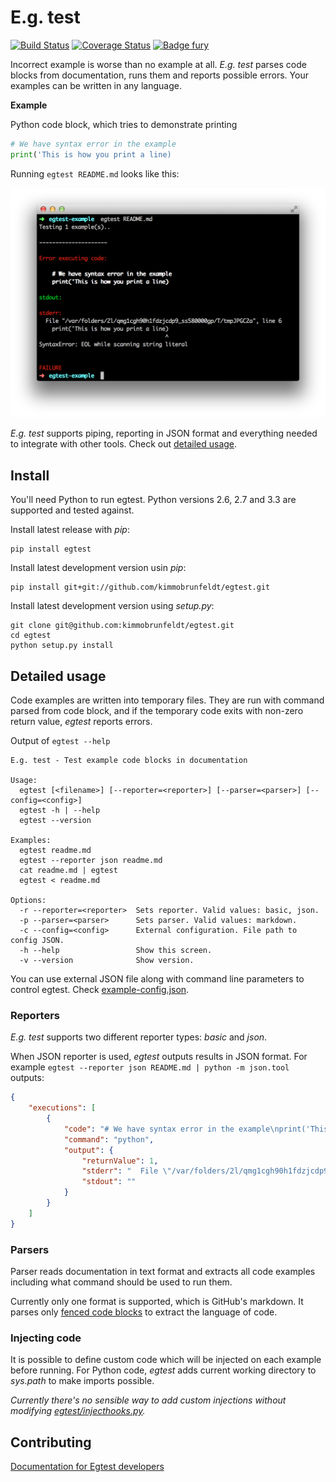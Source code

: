 # E.g. test

[![Build Status](https://travis-ci.org/kimmobrunfeldt/egtest.png?branch=master)](https://travis-ci.org/kimmobrunfeldt/egtest)
[![Coverage Status](https://coveralls.io/repos/kimmobrunfeldt/egtest/badge.png?branch=master)](https://coveralls.io/r/kimmobrunfeldt/egtest?branch=master)
[![Badge fury](https://badge.fury.io/py/egtest.png)](https://badge.fury.io/py/egtest.png)

Incorrect example is worse than no example at all. *E.g. test* parses code blocks from documentation, runs them and reports possible errors. Your examples can be written in any language.

**Example**

Python code block, which tries to demonstrate printing

```python
# We have syntax error in the example
print('This is how you print a line)
```

Running `egtest README.md` looks like this:

![screenshot](docs/screenshot.png)

*E.g. test* supports piping, reporting in JSON format and everything needed to integrate with other tools. Check out [detailed usage](#detailed-usage).

## Install

You'll need Python to run egtest. Python versions 2.6, 2.7 and 3.3 are supported and tested against.

Install latest release with *pip*:

    pip install egtest

Install latest development version usin *pip*:

    pip install git+git://github.com/kimmobrunfeldt/egtest.git

Install latest development version using *setup.py*:

    git clone git@github.com:kimmobrunfeldt/egtest.git
    cd egtest
    python setup.py install

## Detailed usage

Code examples are written into temporary files. They are run with command parsed from code block, and if the temporary code exits with non-zero return value, *egtest* reports errors.

Output of `egtest --help`

    E.g. test - Test example code blocks in documentation

    Usage:
      egtest [<filename>] [--reporter=<reporter>] [--parser=<parser>] [--config=<config>]
      egtest -h | --help
      egtest --version

    Examples:
      egtest readme.md
      egtest --reporter json readme.md
      cat readme.md | egtest
      egtest < readme.md

    Options:
      -r --reporter=<reporter>  Sets reporter. Valid values: basic, json.
      -p --parser=<parser>      Sets parser. Valid values: markdown.
      -c --config=<config>      External configuration. File path to config JSON.
      -h --help                 Show this screen.
      -v --version              Show version.

You can use external JSON file along with command line parameters to control egtest. Check [example-config.json](docs/example-config.json).

### Reporters

*E.g. test* supports two different reporter types: *basic* and *json*.

When JSON reporter is used, *egtest* outputs results in JSON format. For example `egtest --reporter json README.md | python -m json.tool` outputs:

```json
{
    "executions": [
        {
            "code": "# We have syntax error in the example\nprint('This is how you print a line)",
            "command": "python",
            "output": {
                "returnValue": 1,
                "stderr": "  File \"/var/folders/2l/qmg1cgh90h1fdzjcdp9_ss580000gp/T/tmpOJfmPa\", line 6\n    print('This is how you print a line)\n                                       ^\nSyntaxError: EOL while scanning string literal\n",
                "stdout": ""
            }
        }
    ]
}
```

### Parsers

Parser reads documentation in text format and extracts all code examples including what command should be used to run them.

Currently only one format is supported, which is GitHub's markdown. It parses only [fenced code blocks](https://github.com/adam-p/markdown-here/wiki/Markdown-Cheatsheet#code-and-syntax-highlighting) to extract the language of code.

### Injecting code

It is possible to define custom code which will be injected on each example before running. For Python code, *egtest* adds current working directory to *sys.path* to make imports possible.

*Currently there's no sensible way to add custom injections without modifying [egtest/injecthooks.py](egtest/injecthooks.py).*

## Contributing

[Documentation for Egtest developers](docs/)
